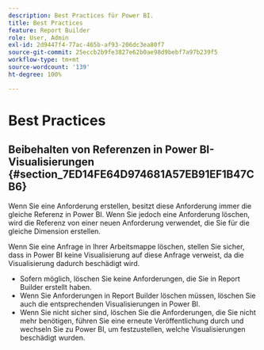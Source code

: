 ```yaml
---
description: Best Practices für Power BI.
title: Best Practices
feature: Report Builder
role: User, Admin
exl-id: 2d9447f4-77ac-465b-af93-206dc3ea80f7
source-git-commit: 25eccb2b9fe3827e62b0ae98d9bebf7a97b239f5
workflow-type: tm+mt
source-wordcount: '139'
ht-degree: 100%

---
```


# Best Practices

## Beibehalten von Referenzen in Power BI-Visualisierungen {#section_7ED14FE64D974681A57EB91EF1B47CB6}

Wenn Sie eine Anforderung erstellen, besitzt diese Anforderung immer die gleiche Referenz in Power BI. Wenn Sie jedoch eine Anforderung löschen, wird die Referenz von einer neuen Anforderung verwendet, die Sie für die gleiche Dimension erstellen.

Wenn Sie eine Anfrage in Ihrer Arbeitsmappe löschen, stellen Sie sicher, dass in Power BI keine Visualisierung auf diese Anfrage verweist, da die Visualisierung dadurch beschädigt wird.

* Sofern möglich, löschen Sie keine Anforderungen, die Sie in Report Builder erstellt haben.
* Wenn Sie Anforderungen in Report Builder löschen müssen, löschen Sie auch die entsprechenden Visualisierungen in Power BI.
* Wenn Sie nicht sicher sind, löschen Sie die Anforderungen, die Sie nicht mehr benötigen, führen Sie eine erneute Veröffentlichung durch und wechseln Sie zu Power BI, um festzustellen, welche Visualisierungen beschädigt wurden.

